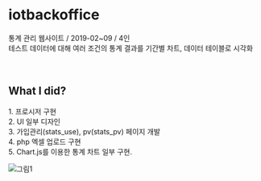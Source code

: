 # iotbackoffice
통계 관리 웹사이트 / 2019-02~09 / 4인 <br>
테스트 데이터에 대해 여러 조건의 통계 결과를 기간별 차트, 데이터 테이블로 시각화<br><br><br>



<h2>What I did?</h2>
 1. 프로시저 구현 <br> 2. UI 일부 디자인  <br> 
 3. 가입관리(stats_use), pv(stats_pv) 페이지 개발 <br>
 4. php 엑셀 업로드 구현 <br> 5. Chart.js를 이용한 통계 차트 일부 구현.<br>
 
 ![그림1](https://user-images.githubusercontent.com/48462737/131360274-1c111d9d-864c-48ed-a2e4-7feee8b723f8.png)
 
